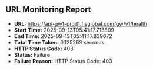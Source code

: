 ## URL Monitoring Report

- **URL:** https://api-gw1-prod1.fisglobal.com/gw/v1/health
- **Start Time:** 2025-09-13T05:41:17.713809
- **End Time:** 2025-09-13T05:41:17.839072
- **Total Time Taken:** 0.125263 seconds
- **HTTP Status Code:** 403
- **Status:** Failure
- **Failure Reason:** HTTP Status Code: 403
